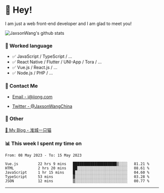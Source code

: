 # 👋 Hey!

I am just a web front-end developer and I am glad to meet you!

![JaxsonWang's github stats](https://github-readme-stats.vercel.app/api?username=JaxsonWang&&show_icons=true&&title_color=1abc9c&&icon_color=1abc9c)


### 📝 Worked language

- ✅ JavaScript / TypeScript / ...
- ✅ React Native / Flutter / UNI-App / Tora / ...
- ✅ Vue.js / React.js / ...
- ✅ Node.js / PHP / ...

### 📮 Contact Me

- [Email - i@iiong.com](mailto:i@iiong.com)

- [Twitter - @JaxsonWangChina](https://twitter.com/JaxsonWangChina)

### 🤪 Other

[📌 My Blog - 淮城一只猫](https://iiong.com)

### 📊 This week I spent my time on

<!--START_SECTION:waka-->

```text
From: 08 May 2023 - To: 15 May 2023

Vue.js         22 hrs 9 mins   ████████████████████▒░░░░   81.21 %
HTML           2 hrs 20 mins   ██░░░░░░░░░░░░░░░░░░░░░░░   08.61 %
JavaScript     1 hr 15 mins    █░░░░░░░░░░░░░░░░░░░░░░░░   04.60 %
TypeScript     53 mins         ▓░░░░░░░░░░░░░░░░░░░░░░░░   03.28 %
JSON           12 mins         ▒░░░░░░░░░░░░░░░░░░░░░░░░   00.77 %
```

<!--END_SECTION:waka-->

---
